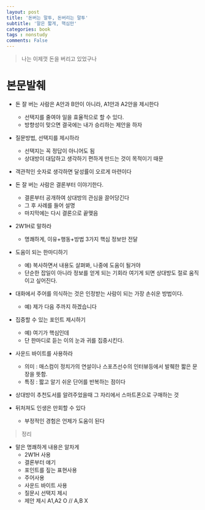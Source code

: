 ```yaml
---
layout: post
title: '돈버는 말투, 돈버리는 말투'
subtitle: '말은 짧게, 핵심만'
categories: book
tags : nonstudy
comments: False
---
```


> 나는 이제껏 돈을 버리고 있었구나

# 본문발췌
 - 돈 잘 버는 사람은 A안과 B안이 아니라, A1안과 A2안을 제시한다
	+ 선택지를 줄여야 일을 효율적으로 할 수 있다.
	+ 방향성이 맞으면 결국에는 내가 승리하는 제안을 하자

 - 질문방법, 선택지를 제시하라
	+ 선택지는 꼭 정답이 아니어도 됨
	+ 상대방이 대답하고 생각하기 편하게 만드는 것이 목적이기 때문

 - 객관적인 숫자로 생각하면 달성률이 오르게 마련이다

 - 돈 잘 버는 사람은 결론부터 이야기한다. 
	+ 결론부터 공개하여 상대방의 관심을 끌어당긴다
	+ 그 후 사례를 들어 설명
	+ 마지막에는 다시 결론으로 끝맺음

 - 2W1H로 말하라
	+ 명쾌하게, 이유+행동+방법 3가지 핵심 정보만 전달

 - 도움이 되는 한마디하기
	+ 예) 복사하면서 내용도 살펴봐, 나중에 도움이 될거야
	+ 단순한 잡일이 아니라 정보를 얻게 되는 기회라 여기게 되면 상대방도 절로 움직이고 싶어진다.

 - 대화에서 주어를 의식하는 것은 인정받는 사람이 되는 가장 손쉬운 방법이다.
	+ 예) 제가 다음 주까지 하겠습니다

 - 집중할 수 있는 포인트 제시하기
	+ 예) 여기가 핵심인데
	+ 단 한마디로 듣는 이의 눈과 귀를 집중시킨다.

 - 사운드 바이트를 사용하라
	+ 의미 : 매스컴이 정치가의 연설이나 스포츠선수의 인터뷰등에서 발췌한 짧은 문장을 뜻함.
	+ 특징 : 짧고 알기 쉬운 단어를 반복하는 점이다

 - 상대방이 추천도서를 알려주었을때 그 자리에서 스마트폰으로 구매하는 것
 - 뒤처져도 인생은 만회할 수 있다
	+ 부정적인 경험은 언제가 도움이 된다

> 정리

 - 말은 명쾌하게 내용은 알차게
	+ 2W1H 사용
	+ 결론부터 얘기
	+ 포인트를 짚는 표현사용
	+ 주어사용
	+ 사운드 바이트 사용
	+ 질문시 선택지 제시
	+ 제안 제시 A1,A2 O // A,B X
